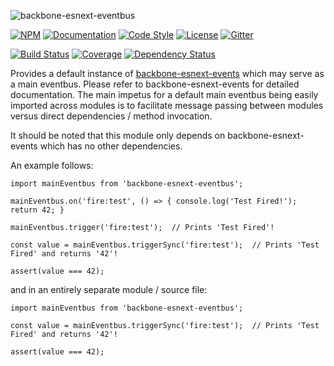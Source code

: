 ![backbone-esnext-eventbus](http://i.imgur.com/4OdT8Ax.png)

[![NPM](https://img.shields.io/npm/v/backbone-esnext-eventbus.svg?label=npm)](https://www.npmjs.com/package/backbone-esnext-eventbus)
[![Documentation](http://docs.typhonjs.io/typhonjs-backbone-esnext/backbone-esnext-eventbus/badge.svg)](http://docs.typhonjs.io/typhonjs-backbone-esnext/backbone-esnext-eventbus/)
[![Code Style](https://img.shields.io/badge/code%20style-allman-yellowgreen.svg?style=flat)](https://en.wikipedia.org/wiki/Indent_style#Allman_style)
[![License](https://img.shields.io/badge/license-MPLv2-yellowgreen.svg?style=flat)](https://github.com/typhonjs-backbone/typhonjs-core-backbone-events/blob/master/LICENSE)
[![Gitter](https://img.shields.io/gitter/room/typhonjs/TyphonJS.svg)](https://gitter.im/typhonjs/TyphonJS)

[![Build Status](https://travis-ci.org/typhonjs-backbone-esnext/backbone-esnext-eventbus.svg)](https://travis-ci.org/typhonjs-backbone-esnext/backbone-esnext-eventbus)
[![Coverage](https://img.shields.io/codecov/c/github/typhonjs-backbone-esnext/backbone-esnext-eventbus.svg)](https://codecov.io/github/typhonjs-backbone-esnext/backbone-esnext-eventbus)
[![Dependency Status](https://david-dm.org/typhonjs-backbone-esnext/backbone-esnext-eventbus.svg)](https://david-dm.org/typhonjs-backbone-esnext/backbone-esnext-eventbus)

Provides a default instance of [backbone-esnext-events](https://www.npmjs.com/package/backbone-esnext-events) which 
may serve as a main eventbus. Please refer to backbone-esnext-events for detailed documentation. The main impetus for 
a default main eventbus being easily imported across modules is to facilitate message passing between modules versus
direct dependencies / method invocation. 

It should be noted that this module only depends on backbone-esnext-events which has no other dependencies. 

An example follows:
```
import mainEventbus from 'backbone-esnext-eventbus';

mainEventbus.on('fire:test', () => { console.log('Test Fired!'); return 42; }

mainEventbus.trigger('fire:test');  // Prints 'Test Fired'!

const value = mainEventbus.triggerSync('fire:test');  // Prints 'Test Fired' and returns '42'!

assert(value === 42);

```

and in an entirely separate module / source file:

```
import mainEventbus from 'backbone-esnext-eventbus';

const value = mainEventbus.triggerSync('fire:test');  // Prints 'Test Fired' and returns '42'!

assert(value === 42);

```
